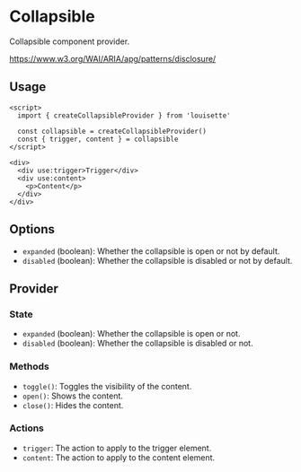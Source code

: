 # Collapsible

Collapsible component provider.

https://www.w3.org/WAI/ARIA/apg/patterns/disclosure/

## Usage

```svelte
<script>
  import { createCollapsibleProvider } from 'louisette'

  const collapsible = createCollapsibleProvider()
  const { trigger, content } = collapsible
</script>

<div>
  <div use:trigger>Trigger</div>
  <div use:content>
    <p>Content</p>
  </div>
</div>
```

## Options

- `expanded` (boolean): Whether the collapsible is open or not by default.
- `disabled` (boolean): Whether the collapsible is disabled or not by default.

## Provider

### State

- `expanded` (boolean): Whether the collapsible is open or not.
- `disabled` (boolean): Whether the collapsible is disabled or not.

### Methods

- `toggle()`: Toggles the visibility of the content.
- `open()`: Shows the content.
- `close()`: Hides the content.

### Actions

- `trigger`: The action to apply to the trigger element.
- `content`: The action to apply to the content element.
